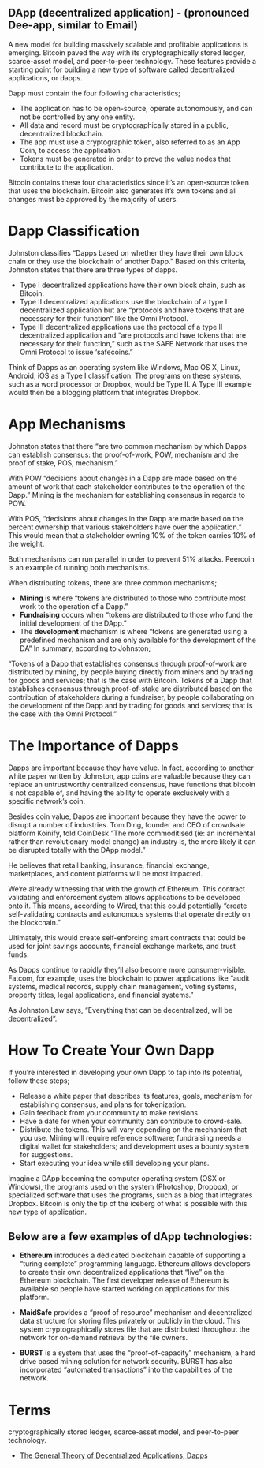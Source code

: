 ## DApp (decentralized application) - (pronounced Dee-app, similar to Email)

A new model for building massively scalable and profitable applications is emerging. Bitcoin paved the way with its cryptographically stored ledger, scarce-asset model, and peer-to-peer technology. These features provide a starting point for building a new type of software called decentralized applications, or dapps. 

Dapp must contain the four following characteristics;
* The application has to be open-source, operate autonomously, and can not be controlled by any one entity.
* All data and record must be cryptographically stored in a public, decentralized blockchain.
* The app must use a cryptographic token, also referred to as an App Coin, to access the application.
* Tokens must be generated in order to prove the value nodes that contribute to the application.

Bitcoin contains these four characteristics since it’s an open-source token that uses the blockchain. Bitcoin also generates it’s own tokens and all changes must be approved by the majority of users.

# Dapp Classification

Johnston classifies “Dapps based on whether they have their own block chain or they use the blockchain of another Dapp.” Based on this criteria, Johnston states that there are three types of dapps.

* Type I decentralized applications have their own block chain, such as Bitcoin.
* Type II decentralized applications use the blockchain of a type I decentralized application but are “protocols and have tokens that are necessary for their function” like the Omni Protocol.
* Type III decentralized applications use the protocol of a type II decentralized application and “are protocols and have tokens that are necessary for their function,” such as the SAFE Network that uses the Omni Protocol to issue ‘safecoins.”

Think of Dapps as an operating system like Windows, Mac OS X, Linux, Android, iOS as a Type I classification. The programs on these systems, such as a word processor or Dropbox, would be Type II. A Type III example would then be a blogging platform that integrates Dropbox.

# App Mechanisms

Johnston states that there “are two common mechanism by which Dapps can establish consensus: the proof-of-work, POW, mechanism and the proof of stake, POS, mechanism.”

With POW “decisions about changes in a Dapp are made based on the amount of work that each stakeholder contributes to the operation of the Dapp.” Mining is the mechanism for establishing consensus in regards to POW.

With POS, “decisions about changes in the Dapp are made based on the percent ownership that various stakeholders have over the application.” This would mean that a stakeholder owning 10% of the token carries 10% of the weight.

Both mechanisms can run parallel in order to prevent 51% attacks. Peercoin is an example of running both mechanisms.

When distributing tokens, there are three common mechanisms;

* **Mining** is where “tokens are distributed to those who contribute most work to the operation of a Dapp.”
* **Fundraising** occurs when “tokens are distributed to those who fund the initial development of the DApp.”
* The **development** mechanism is where “tokens are generated using a predefined mechanism and are only available for the development of the DA”
In summary, according to Johnston;

“Tokens of a Dapp that establishes consensus through proof-of-work are distributed by mining, by people buying directly from miners and by trading for goods and services; that is the case with Bitcoin. Tokens of a Dapp that establishes consensus through proof-of-stake are distributed based on the contribution of stakeholders during a fundraiser, by people collaborating on the development of the Dapp and by trading for goods and services; that is the case with the Omni Protocol.”


# The Importance of Dapps

Dapps are important because they have value. In fact, according to another white paper written by Johnston, app coins are valuable because they can replace an untrustworthy centralized consensus, have functions that bitcoin is not capable of, and having the ability to operate exclusively with a specific network’s coin.

Besides coin value, Dapps are important because they have the power to disrupt a number of industries. Tom Ding, founder and CEO of crowdsale platform Koinify, told CoinDesk “The more commoditised (ie: an incremental rather than revolutionary model change) an industry is, the more likely it can be disrupted totally with the DApp model.”

He believes that retail banking, insurance, financial exchange, marketplaces, and content platforms will be most impacted.

We’re already witnessing that with the growth of Ethereum. This contract validating and enforcement system allows applications to be developed onto it. This means, according to Wired, that this could potentially “create self-validating contracts and autonomous systems that operate directly on the blockchain.”

Ultimately, this would create self-enforcing smart contracts that could be used for joint savings accounts, financial exchange markets, and trust funds.

As Dapps continue to rapidly they’ll also become more consumer-visible. Fatcom, for example, uses the blockchain to power applications like “audit systems, medical records, supply chain management, voting systems, property titles, legal applications, and financial systems.”

As Johnston Law says, “Everything that can be decentralized, will be decentralized”.

# How To Create Your Own Dapp

If you’re interested in developing your own Dapp to tap into its potential, follow these steps;

* Release a white paper that describes its features, goals, mechanism for establishing consensus, and plans for tokenization.
* Gain feedback from your community to make revisions.
* Have a date for when your community can contribute to crowd-sale.
* Distribute the tokens. This will vary depending on the mechanism that you use. Mining will require reference software; fundraising needs a digital wallet for stakeholders; and development uses a bounty system for suggestions.
* Start executing your idea while still developing your plans.


Imagine a DApp becoming the computer operating system (OSX or Windows), the programs used on the system (Photoshop, Dropbox), or specialized software that uses the programs, such as a blog that integrates Dropbox. Bitcoin is only the tip of the iceberg of what is possible with this new type of application.

## Below are a few examples of dApp technologies:

* **Ethereum** introduces a dedicated blockchain capable of supporting a “turing complete” programming language. Ethereum allows developers to create their own decentralized applications that “live” on the Ethereum blockchain. The first developer release of Ethereum is available so people have started working on applications for this platform.

* **MaidSafe** provides a “proof of resource” mechanism and decentralized data structure for storing files privately or publicly in the cloud. This system cryptographically stores file that are distributed throughout the network for on-demand retrieval by the file owners.

* **BURST** is a system that uses the “proof-of-capacity” mechanism, a hard drive based mining solution for network security. BURST has also incorporated “automated transactions” into the capabilities of the network.

# Terms
cryptographically stored ledger, scarce-asset model, and peer-to-peer technology.


* [The General Theory of Decentralized Applications, Dapps](https://github.com/DavidJohnstonCEO/DecentralizedApplications)

